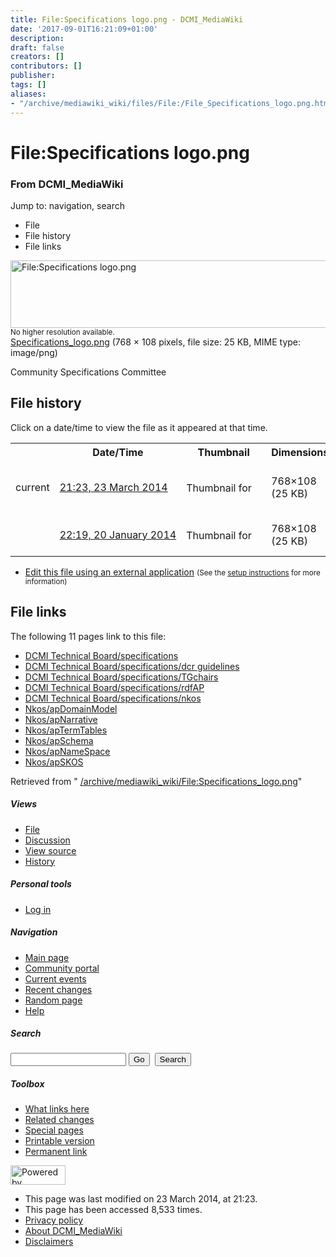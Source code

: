 ```yaml
---
title: File:Specifications logo.png - DCMI_MediaWiki
date: '2017-09-01T16:21:09+01:00'
description: 
draft: false
creators: []
contributors: []
publisher: 
tags: []
aliases:
- "/archive/mediawiki_wiki/files/File:/File_Specifications_logo.png.html"
---
```


<a id="top"></a>
# File:Specifications logo.png

### From DCMI\_MediaWiki

Jump to: navigation, search
<!-- start content -->
- File
- File history
- File links

 [<img alt="File:Specifications logo.png" src="/images/d/d4/Specifications_logo.png" width="768" height="108">](/archive/mediawiki_wiki/files/Specifications_logo.png)  
<small>No higher resolution available.</small>  
 [Specifications\_logo.png](/images/d/d4/Specifications_logo.png)‎ (768 × 108 pixels, file size: 25 KB, MIME type: image/png)

Community Specifications Committee

<!-- 
NewPP limit report
Preprocessor node count: 1/1000000
Post-expand include size: 0/2097152 bytes
Template argument size: 0/2097152 bytes
Expensive parser function count: 0/100
-->
## File history

Click on a date/time to view the file as it appeared at that time.

<table class="wikitable filehistory">
  <tr>
    <td></td>
    <th>Date/Time</th>
    <th>Thumbnail</th>
    <th>Dimensions</th>
    <th>User</th>
    <th>Comment</th>
  </tr>
  <tr>
    <td>current</td>
    <td class="filehistory-selected" style="white-space: nowrap;"><a href="/archive/mediawiki_wiki/files/Specifications_logo.png">21:23, 23 March 2014</a></td>
    <td><a href="/images/d/d4/Specifications_logo.png"><img alt="Thumbnail for version as of 21:23, 23 March 2014" src="/images/d/d4/Specifications_logo.png" width="120" height="17"></a></td>
    <td>768×108 <span style="white-space: nowrap;">(25 KB)</span>
    </td>
    <td>
      <a href="/index.php?title=User:StuartSutton&amp;action=edit&amp;redlink=1" class="new mw-userlink" title="User:StuartSutton (page does not exist)">StuartSutton</a> <span style="white-space: nowrap;"> <span class="mw-usertoollinks">(<a href="/index.php?title=User_talk:StuartSutton&amp;action=edit&amp;redlink=1" class="new" title="User talk:StuartSutton (page does not exist)">Talk</a> | <a href="/index.php/Special:Contributions/StuartSutton" title="Special:Contributions/StuartSutton">contribs</a>)</span></span>
    </td>
    <td> <span class="comment">(Specifications &amp; Liaisons Committee logo)</span>
    </td>
  </tr>
  <tr>
    <td></td>
    <td style="white-space: nowrap;"><a href="/images/archive/d/d4/20140323212357%21Specifications_logo.png">22:19, 20 January 2014</a></td>
    <td><a href="/images/archive/d/d4/20140323212357%21Specifications_logo.png"><img alt="Thumbnail for version as of 22:19, 20 January 2014" src="/images/archive/d/d4/20140323212357%21Specifications_logo.png" width="120" height="17"></a></td>
    <td>768×108 <span style="white-space: nowrap;">(25 KB)</span>
    </td>
    <td>
      <a href="/index.php?title=User:StuartSutton&amp;action=edit&amp;redlink=1" class="new mw-userlink" title="User:StuartSutton (page does not exist)">StuartSutton</a> <span style="white-space: nowrap;"> <span class="mw-usertoollinks">(<a href="/index.php?title=User_talk:StuartSutton&amp;action=edit&amp;redlink=1" class="new" title="User talk:StuartSutton (page does not exist)">Talk</a> | <a href="/index.php/Special:Contributions/StuartSutton" title="Special:Contributions/StuartSutton">contribs</a>)</span></span>
    </td>
    <td> <span class="comment">(Community Specifications Committee)</span>
    </td>
  </tr>
</table>

  

- [Edit this file using an external application](/index.php?title=File:Specifications_logo.png&action=edit&externaledit=true&mode=file "File:Specifications logo.png") <small>(See the <a href="http://www.mediawiki.org/wiki/Manual:External_editors" class="external text" rel="nofollow">setup instructions</a> for more information)</small>

## File links

The following 11 pages link to this file:

- [DCMI Technical Board/specifications](/index.php/DCMI_Technical_Board/specifications "DCMI Technical Board/specifications")
- [DCMI Technical Board/specifications/dcr guidelines](/index.php/DCMI_Technical_Board/specifications/dcr_guidelines "DCMI Technical Board/specifications/dcr guidelines")
- [DCMI Technical Board/specifications/TGchairs](/index.php/DCMI_Technical_Board/specifications/TGchairs "DCMI Technical Board/specifications/TGchairs")
- [DCMI Technical Board/specifications/rdfAP](/index.php/DCMI_Technical_Board/specifications/rdfAP "DCMI Technical Board/specifications/rdfAP")
- [DCMI Technical Board/specifications/nkos](/index.php/DCMI_Technical_Board/specifications/nkos "DCMI Technical Board/specifications/nkos")
- [Nkos/apDomainModel](/index.php/Nkos/apDomainModel "Nkos/apDomainModel")
- [Nkos/apNarrative](/index.php/Nkos/apNarrative "Nkos/apNarrative")
- [Nkos/apTermTables](/index.php/Nkos/apTermTables "Nkos/apTermTables")
- [Nkos/apSchema](/index.php/Nkos/apSchema "Nkos/apSchema")
- [Nkos/apNameSpace](/index.php/Nkos/apNameSpace "Nkos/apNameSpace")
- [Nkos/apSKOS](/index.php/Nkos/apSKOS "Nkos/apSKOS")

Retrieved from " [/archive/mediawiki_wiki/File:Specifications\_logo.png](/archive/mediawiki_wiki/files/File:/File:Specifications_logo.png.html)"

<!-- end content -->

##### Views

- [File](/archive/mediawiki_wiki/files/File:/File:Specifications_logo.png.html "View the file page [c]")
- [Discussion](/index.php?title=File_talk:Specifications_logo.png&action=edit&redlink=1 "Discussion about the content page [t]")
- [View source](/index.php?title=File:Specifications_logo.png&action=edit "This page is protected.
You can view its source [e]")
- [History](/index.php?title=File:Specifications_logo.png&action=history "Past revisions of this page [h]")

##### Personal tools

- [Log in](/index.php?title=Special:UserLogin&returnto=File:Specifications_logo.png "You are encouraged to log in; however, it is not mandatory [o]")

<script type="text/javascript"> if (window.isMSIE55) fixalpha(); </script>

##### Navigation

- [Main page](/index.php/Main_Page "Visit the main page [z]")
- [Community portal](/index.php/DCMI_MediaWiki:Community_portal "About the project, what you can do, where to find things")
- [Current events](/index.php/DCMI_MediaWiki:Current_events "Find background information on current events")
- [Recent changes](/index.php/Special:RecentChanges "The list of recent changes in the wiki [r]")
- [Random page](/index.php/Special:Random "Load a random page [x]")
- [Help](/index.php/Help:Contents "The place to find out")

##### <label for="searchInput">Search</label>

<form action="/index.php" id="searchform">
				<input type="hidden" name="title" value="Special:Search">
				<input id="searchInput" title="Search DCMI_MediaWiki" accesskey="f" type="search" name="search">
				<input type="submit" name="go" class="searchButton" id="searchGoButton" value="Go" title="Go to a page with this exact name if exists"> 
				<input type="submit" name="fulltext" class="searchButton" id="mw-searchButton" value="Search" title="Search the pages for this text">
			</form>

##### Toolbox

- [What links here](/index.php/Special:WhatLinksHere/File:Specifications_logo.png "List of all wiki pages that link here [j]")
- [Related changes](/index.php/Special:RecentChangesLinked/File:Specifications_logo.png "Recent changes in pages linked from this page [k]")
- [Special pages](/index.php/Special:SpecialPages "List of all special pages [q]")
- [Printable version](/index.php?title=File:Specifications_logo.png&printable=yes "Printable version of this page [p]")
- [Permanent link](/index.php?title=File:Specifications_logo.png&oldid=7228 "Permanent link to this revision of the page")

<!-- end of the left (by default at least) column -->

 [<img src="/skins/common/images/poweredby_mediawiki_88x31.png" height="31" width="88" alt="Powered by MediaWiki">](http://www.mediawiki.org/)

- This page was last modified on 23 March 2014, at 21:23.
- This page has been accessed 8,533 times.
- [Privacy policy](/index.php/DCMI_MediaWiki:Privacy_policy "DCMI MediaWiki:Privacy policy")
- [About DCMI\_MediaWiki](/index.php/DCMI_MediaWiki:About "DCMI MediaWiki:About")
- [Disclaimers](/index.php/DCMI_MediaWiki:General_disclaimer "DCMI MediaWiki:General disclaimer")

<script>if (window.runOnloadHook) runOnloadHook();</script><!-- Served in 0.497 secs. -->
